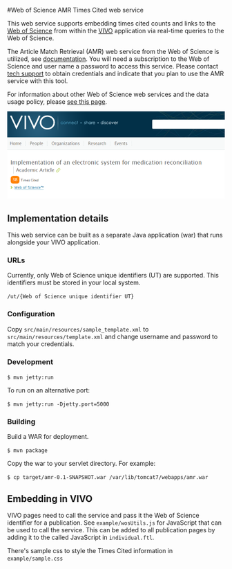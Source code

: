 #Web of Science AMR Times Cited web service

This web service supports embedding times cited counts and links to the [Web of Science](http://ipscience.thomsonreuters.com/product/web-of-science/) from within the [VIVO](http://vivoweb.org) application via real-time queries to the Web of Science.

The Article Match Retrieval (AMR) web service from the Web of Science is utilized, see [documentation](http://ipscience-help.thomsonreuters.com/LAMRService/WebServicesOverviewGroup/overview.html).
You will need a subscription to the Web of Science and user name a password to access this service. Please contact [tech support](http://ip-science.thomsonreuters.com/techsupport/) to obtain credentials and indicate that you plan to use the AMR service with this tool.

For information about other Web of Science web services and the data usage policy, please [see this page](http://ip-science.interest.thomsonreuters.com/data-integration).

![screenshot of application](example/vivo-amr-service.png?raw=true "VIVO AMR service")

## Implementation details

This web service can be built as a separate Java application (war) that runs alongside your VIVO application. 

### URLs

Currently, only Web of Science unique identifiers (UT) are supported. This identifiers must be stored in your local system.

`/ut/{Web of Science unique identifier UT}`

### Configuration

Copy `src/main/resources/sample_template.xml` to `src/main/resources/template.xml` and change username and password to
match your credentials.

### Development

`$ mvn jetty:run`

To run on an alternative port:

`$ mvn jetty:run -Djetty.port=5000`

### Building

Build a WAR for deployment.

`$ mvn package`

Copy the war to your servlet directory. For example:

`$ cp target/amr-0.1-SNAPSHOT.war /var/lib/tomcat7/webapps/amr.war`


## Embedding in VIVO

VIVO pages need to call the service and pass it the Web of Science identifier for a publication. See `example/wosUtils.js`
for JavaScript that can be used to call the service. This can be added to all publication pages by adding it to the called
JavaScript in `individual.ftl`.

There's sample css to style the Times Cited information in `example/sample.css`
